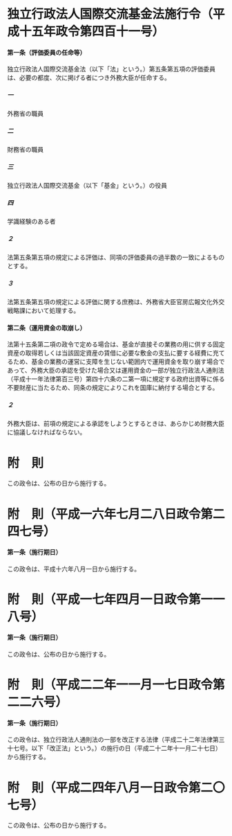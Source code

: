 # 独立行政法人国際交流基金法施行令（平成十五年政令第四百十一号）
#### 第一条（評価委員の任命等）
独立行政法人国際交流基金法（以下「法」という。）第五条第五項の評価委員は、必要の都度、次に掲げる者につき外務大臣が任命する。
##### 一
外務省の職員
##### 二
財務省の職員
##### 三
独立行政法人国際交流基金（以下「基金」という。）の役員
##### 四
学識経験のある者
##### ２
法第五条第五項の規定による評価は、同項の評価委員の過半数の一致によるものとする。
##### ３
法第五条第五項の規定による評価に関する庶務は、外務省大臣官房広報文化外交戦略課において処理する。
#### 第二条（運用資金の取崩し）
法第十五条第二項の政令で定める場合は、基金が直接その業務の用に供する固定資産の取得若しくは当該固定資産の賃借に必要な敷金の支払に要する経費に充てるため、基金の業務の運営に支障を生じない範囲内で運用資金を取り崩す場合であって、外務大臣の承認を受けた場合又は運用資金の一部が独立行政法人通則法（平成十一年法律第百三号）第四十六条の二第一項に規定する政府出資等に係る不要財産に当たるため、同条の規定によりこれを国庫に納付する場合とする。
##### ２
外務大臣は、前項の規定による承認をしようとするときは、あらかじめ財務大臣に協議しなければならない。
# 附　則
この政令は、公布の日から施行する。
# 附　則（平成一六年七月二八日政令第二四七号）
#### 第一条（施行期日）
この政令は、平成十六年八月一日から施行する。
# 附　則（平成一七年四月一日政令第一一八号）
#### 第一条（施行期日）
この政令は、公布の日から施行する。
# 附　則（平成二二年一一月一七日政令第二二六号）
#### 第一条（施行期日）
この政令は、独立行政法人通則法の一部を改正する法律（平成二十二年法律第三十七号。以下「改正法」という。）の施行の日（平成二十二年十一月二十七日）から施行する。
# 附　則（平成二四年八月一日政令第二〇七号）
この政令は、公布の日から施行する。
